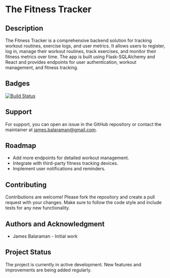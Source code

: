# The Fitness Tracker

## Description

The Fitness Tracker is a comprehensive backend solution for tracking workout routines, exercise logs, and user metrics. It allows users to register, log in, manage their workout routines, track exercises, and monitor their fitness metrics over time. The app is built using Flask-SQLAlchemy and React and provides endpoints for user authentication, workout management, and fitness tracking.

## Badges

[![Build Status](https://img.shields.io/badge/build-passing-brightgreen)](https://shields.io)

## Support

For support, you can open an issue in the GitHub repository or contact the maintainer at james.balaraman@gmail.com.

## Roadmap

- Add more endpoints for detailed workout management.
- Integrate with third-party fitness tracking devices.
- Implement user notifications and reminders.

## Contributing

Contributions are welcome! Please fork the repository and create a pull request with your changes. Make sure to follow the code style and include tests for any new functionality.

## Authors and Acknowledgment

- James Balaraman - Initial work

## Project Status

The project is currently in active development. New features and improvements are being added regularly.